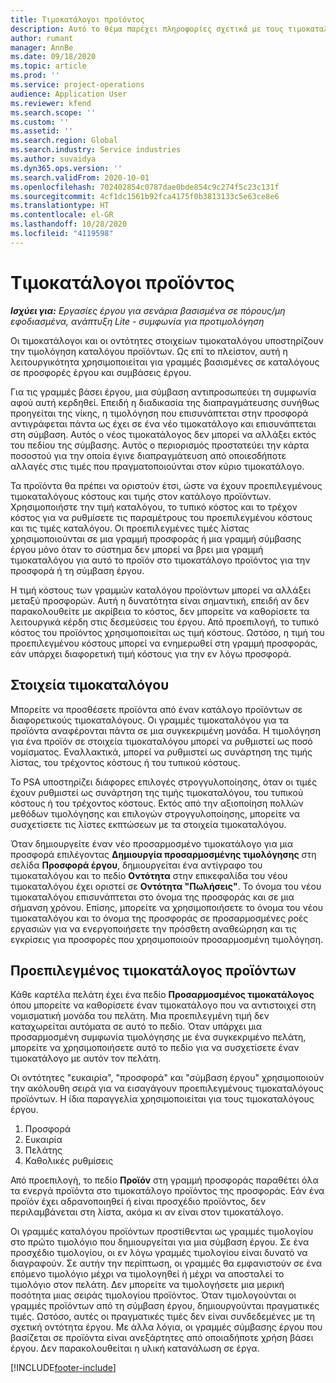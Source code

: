 ```yaml
---
title: Τιμοκατάλογοι προϊόντος
description: Αυτό το θέμα παρέχει πληροφορίες σχετικά με τους τιμοκαταλόγους στην τιμολόγηση καταλόγου που χρησιμοποιούνται για προσφορές και συμβάσεις έργου.
author: rumant
manager: AnnBe
ms.date: 09/18/2020
ms.topic: article
ms.prod: ''
ms.service: project-operations
audience: Application User
ms.reviewer: kfend
ms.search.scope: ''
ms.custom: ''
ms.assetid: ''
ms.search.region: Global
ms.search.industry: Service industries
ms.author: suvaidya
ms.dyn365.ops.version: ''
ms.search.validFrom: 2020-10-01
ms.openlocfilehash: 702402854c0787dae0bde854c9c274f5c23c131f
ms.sourcegitcommit: 4cf1dc1561b92fca4175f0b3813133c5e63ce8e6
ms.translationtype: HT
ms.contentlocale: el-GR
ms.lasthandoff: 10/28/2020
ms.locfileid: "4119598"
---
```

# <a name="product-price-lists"></a>Τιμοκατάλογοι προϊόντος

_**Ισχύει για:** Εργασίες έργου για σενάρια βασισμένα σε πόρους/μη εφοδιασμένα, ανάπτυξη Lite - συμφωνία για προτιμολόγηση_

Οι τιμοκατάλογοι και οι οντότητες στοιχείων τιμοκαταλόγου υποστηρίζουν την τιμολόγηση καταλόγου προϊόντων. Ως επί το πλείστον, αυτή η λειτουργικότητα χρησιμοποιείται για γραμμές βασισμένες σε καταλόγους σε προσφορές έργου και συμβάσεις έργου.

Για τις γραμμές βάσει έργου, μια σύμβαση αντιπροσωπεύει τη συμφωνία αφού αυτή κερδηθεί. Επειδή η διαδικασία της διαπραγμάτευσης συνήθως προηγείται της νίκης, η τιμολόγηση που επισυνάπτεται στην προσφορά αντιγράφεται πάντα ως έχει σε ένα νέο τιμοκατάλογο και επισυνάπτεται στη σύμβαση. Αυτός ο νέος τιμοκατάλογος δεν μπορεί να αλλάξει εκτός του πεδίου της σύμβασης. Αυτός ο περιορισμός προστατεύει την κάρτα ποσοστού για την οποία έγινε διαπραγμάτευση από οποιεσδήποτε αλλαγές στις τιμές που πραγματοποιούνται στον κύριο τιμοκατάλογο.

Τα προϊόντα θα πρέπει να οριστούν έτσι, ώστε να έχουν προεπιλεγμένους τιμοκαταλόγους κόστους και τιμής στον κατάλογο προϊόντων. Χρησιμοποιήστε την τιμή καταλόγου, το τυπικό κόστος και το τρέχον κόστος για να ρυθμίσετε τις παραμέτρους του προεπιλεγμένου κόστους και τις τιμές καταλόγου. Οι προεπιλεγμένες τιμές λίστας χρησιμοποιούνται σε μια γραμμή προσφοράς ή μια γραμμή σύμβασης έργου μόνο όταν το σύστημα δεν μπορεί να βρει μια γραμμή τιμοκαταλόγου για αυτό το προϊόν στο τιμοκατάλογο προϊόντος για την προσφορά ή τη σύμβαση έργου.

Η τιμή κόστους των γραμμών καταλόγου προϊόντων μπορεί να αλλάξει μεταξύ προσφορών. Αυτή η δυνατότητα είναι σημαντική, επειδή αν δεν παρακολουθείτε με ακρίβεια το κόστος, δεν μπορείτε να καθορίσετε τα λειτουργικά κέρδη στις δεσμεύσεις του έργου. Από προεπιλογή, το τυπικό κόστος του προϊόντος χρησιμοποιείται ως τιμή κόστους. Ωστόσο, η τιμή του προεπιλεγμένου κόστους μπορεί να ενημερωθεί στη γραμμή προσφοράς, εάν υπάρχει διαφορετική τιμή κόστους για την εν λόγω προσφορά.

## <a name="price-list-items"></a>Στοιχεία τιμοκαταλόγου

Μπορείτε να προσθέσετε προϊόντα από έναν κατάλογο προϊόντων σε διαφορετικούς τιμοκαταλόγους. Οι γραμμές τιμοκαταλόγου για τα προϊόντα αναφέρονται πάντα σε μια συγκεκριμένη μονάδα. Η τιμολόγηση για ένα προϊόν σε στοιχεία τιμοκαταλόγου μπορεί να ρυθμιστεί ως ποσό νομίσματος. Εναλλακτικά, μπορεί να ρυθμιστεί ως συνάρτηση της τιμής λίστας, του τρέχοντος κόστους ή του τυπικού κόστους.

Το PSA υποστηρίζει διάφορες επιλογές στρογγυλοποίησης, όταν οι τιμές έχουν ρυθμιστεί ως συνάρτηση της τιμής τιμοκαταλόγου, του τυπικού κόστους ή του τρέχοντος κόστους. Εκτός από την αξιοποίηση πολλών μεθόδων τιμολόγησης και επιλογών στρογγυλοποίησης, μπορείτε να συσχετίσετε τις λίστες εκπτώσεων με τα στοιχεία τιμοκαταλόγου. 

Όταν δημιουργείτε έναν νέο προσαρμοσμένο τιμοκατάλογο για μια προσφορά επιλέγοντας **Δημιουργία προσαρμοσμένης τιμολόγησης** στη σελίδα **Προσφορά έργου**, δημιουργείται ένα αντίγραφο του τιμοκαταλόγου και το πεδίο **Οντότητα** στην επικεφαλίδα του νέου τιμοκαταλόγου έχει οριστεί σε **Οντότητα "Πωλήσεις"**. Το όνομα του νέου τιμοκαταλόγου επισυνάπτεται στο όνομα της προσφοράς και σε μια σήμανση χρόνου. Επίσης, μπορείτε να χρησιμοποιήσετε το όνομα του νέου τιμοκαταλόγου και το όνομα της προσφοράς σε προσαρμοσμένες ροές εργασιών για να ενεργοποιήσετε την πρόσθετη αναθεώρηση και τις εγκρίσεις για προσφορές που χρησιμοποιούν προσαρμοσμένη τιμολόγηση.

 
## <a name="default-product-price-list"></a>Προεπιλεγμένος τιμοκατάλογος προϊόντων
Κάθε καρτέλα πελάτη έχει ένα πεδίο **Προσαρμοσμένος τιμοκατάλογος** όπου μπορείτε να καθορίσετε έναν τιμοκατάλογο που να αντιστοιχεί στη νομισματική μονάδα του πελάτη. Μια προεπιλεγμένη τιμή δεν καταχωρείται αυτόματα σε αυτό το πεδίο. Όταν υπάρχει μια προσαρμοσμένη συμφωνία τιμολόγησης με ένα συγκεκριμένο πελάτη, μπορείτε να χρησιμοποιήσετε αυτό το πεδίο για να συσχετίσετε έναν τιμοκατάλογο με αυτόν τον πελάτη.

Οι οντότητες "ευκαιρία", "προσφορά" και "σύμβαση έργου" χρησιμοποιούν την ακόλουθη σειρά για να εισαγάγουν προεπιλεγμένους τιμοκαταλόγους προϊόντων. Η ίδια παραγγελία χρησιμοποιείται για τους τιμοκαταλόγους έργου.

1.  Προσφορά
2.  Ευκαιρία
3.  Πελάτης
4.  Καθολικές ρυθμίσεις 

Από προεπιλογή, το πεδίο **Προϊόν** στη γραμμή προσφοράς παραθέτει όλα τα ενεργά προϊόντα στο τιμοκατάλογο προϊόντος της προσφοράς. Εάν ένα προϊόν έχει αδρανοποιηθεί ή είναι προσχέδιο προϊόντος, δεν περιλαμβάνεται στη λίστα, ακόμα κι αν είναι στον τιμοκατάλογο. 

Οι γραμμές καταλόγου προϊόντων προστίθενται ως γραμμές τιμολογίου στο πρώτο τιμολόγιο που δημιουργείται για μια σύμβαση έργου. Σε ένα προσχέδιο τιμολογίου, οι εν λόγω γραμμές τιμολογίου είναι δυνατό να διαγραφούν. Σε αυτήν την περίπτωση, οι γραμμές θα εμφανιστούν σε ένα επόμενο τιμολόγιο μέχρι να τιμολογηθεί ή μέχρι να αποσταλεί το τιμολόγιο στον πελάτη. Δεν μπορείτε να τιμολογήσετε μια μερική ποσότητα μιας σειράς τιμολογίου προϊόντος. Όταν τιμολογούνται οι γραμμές προϊόντων από τη σύμβαση έργου, δημιουργούνται πραγματικές τιμές. Ωστόσο, αυτές οι πραγματικές τιμές δεν είναι συνδεδεμένες με τη σχετική οντότητα έργου. Με άλλα λόγια, οι γραμμές σύμβασης έργου που βασίζεται σε προϊόντα είναι ανεξάρτητες από οποιαδήποτε χρήση βάσει έργου. Δεν παρακολουθείται η υλική κατανάλωση σε έργα.


[!INCLUDE[footer-include](../includes/footer-banner.md)]